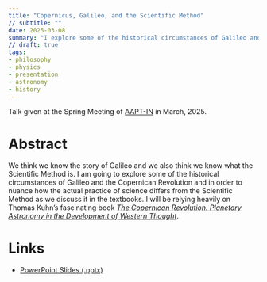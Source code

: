 ```yaml
---
title: "Copernicus, Galileo, and the Scientific Method"
// subtitle: ""
date: 2025-03-08
summary: "I explore some of the historical circumstances of Galileo and the Copernican Revolution in order to nuance how the actual practice of science differs from the Scientific Method as we discuss it in the textbooks, relying heavily on  Thomas Kuhn’s fascinating book *The Copernican Revolution: Planetary Astronomy in the Development of Western Thought*."
// draft: true
tags:
- philosophy
- physics
- presentation
- astronomy
- history
---
```


Talk given at the Spring Meeting of [AAPT-IN](http://www.inaapt.org/) in March, 2025.

# Abstract

We think we know the story of Galileo and we also think we know what the Scientific Method is. I am going to explore some of the historical circumstances of Galileo and the Copernican Revolution and in order to nuance how the actual practice of science differs from the Scientific Method as we discuss it in the textbooks. I will be relying heavily on Thomas Kuhn’s fascinating book *[The Copernican Revolution: Planetary Astronomy in the Development of Western Thought](https://www.amazon.com/Copernican-Revolution-Planetary-Astronomy-Development/dp/0674171039)*.

# Links

 * [PowerPoint Slides (.pptx)](copernicus.pptx)